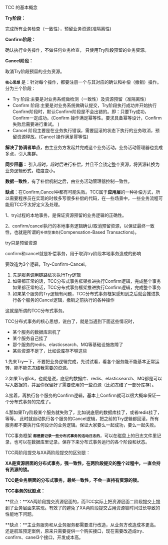 TCC 的基本概念

**Try阶段：**

  完成所有业务检查（一致性），预留业务资源(准隔离性)

**Confirm阶段：**

  确认执行业务操作，不做任何业务检查， 只使用Try阶段预留的业务资源。

**Cancel阶段：**

   取消Try阶段预留的业务资源。



**`核心思想`** 是：针对每个操作，都要注册一个与其对应的确认和补偿（撤销）操作。分为三个阶段：

- Try 阶段:主要是对业务系统做检测（一致性）及资源预留（准隔离性）
- Confirm 阶段:主要是对业务系统做确认提交，Try阶段执行成功并开始执行 Confirm阶段时，默认Confirm阶段是不会出错的。即：只要Try成功，Confirm一定成功。(Confirm 操作满足幂等性。要求具备幂等设计，Confirm 失败后需要进行重试。
  )
- Cancel 阶段主要是在业务执行错误，需要回滚的状态下执行的业务取消，预留资源释放。(Cancel 操作满足幂等性)



**解决了协调者单点**，由主业务方发起并完成这个业务活动。业务活动管理器也变成多点，引入集群。

**同步阻塞：** 引入超时，超时后进行补偿，并且不会锁定整个资源，将资源转换为业务逻辑形式，粒度变小。

**数据一致性**，有了补偿机制之后，由业务活动管理器控制一致性。

**缺点**：在Confirm,Cancel中都有可能失败。TCC属于**应用层**的一种补偿方式，所以需要程序员在实现的时候多写很多补偿的代码，在一些场景中，一些业务流程可能用TCC不太好定义及处理。




  1、try过程的本地事务，是保证资源预留的业务逻辑的正确性。

  2、confirm/cancel执行的本地事务逻辑确认/取消预留资源，以保证最终一致性，也就是所谓的`补偿型事务`(Compensation-Based Transactions)。



try只是预留资源

confirm和cancel就是补偿事务，用于取消try阶段本地事务造成的影响



要改造为3个逻辑，Try-Confirm-Cancel。

1. 先是服务调用链路依次执行Try逻辑
2. 如果都正常的话，TCC分布式事务框架推进执行Confirm逻辑，完成整个事务如果都正常的话，TCC分布式事务框架推进执行Confirm逻辑，完成整个事务
3. 如果某个服务的Try逻辑有问题，TCC分布式事务框架感知到之后就会推进执行各个服务的Cancel逻辑，撤销之前执行的各种操作

这就是所谓的TCC分布式事务。

TCC分布式事务的核心思想，说白了，就是当遇到下面这些情况时，

- 某个服务的数据库宕机了
- 某个服务自己挂了
- 那个服务的redis、elasticsearch、MQ等基础设施故障了
- 某些资源不足了，比如说库存不够这些

1.先来Try一下，不要把业务逻辑完成，先试试看，看各个服务能不能基本正常运转，能不能先冻结我需要的资源。

2.如果Try都ok，也就是说，底层的数据库、redis、elasticsearch、MQ都是可以写入数据的，并且你保留好了需要使用的一些资源（比如冻结了一部分库存）。

3.接着，再执行各个服务的Confirm逻辑，基本上Confirm就可以很大概率保证一个分布式事务的完成了。

4.那如果Try阶段某个服务就失败了，比如说底层的数据库挂了，或者redis挂了，等等。
此时就自动执行各个服务的Cancel逻辑，把之前的Try逻辑都回滚，所有服务都不要执行任何设计的业务逻辑。保证大家要么一起成功，要么一起失败。





TCC事务框架 **`都是要记录一些分布式事务的活动日志的`**，可以在磁盘上的日志文件里记录，也可以在数据库里记录。保存下来分布式事务运行的各个阶段和状态。





TCC两阶段提交与XA两阶段提交的区别是：

  **XA是资源层面的分布式事务，强一致性，在两阶段提交的整个过程中，一直会持有资源的锁。**

  **TCC是业务层面的分布式事务，最终一致性，不会一直持有资源的锁。**



**TCC事务的优缺点：**

   **优点：**XA两阶段提交资源层面的，而TCC实际上把资源层面二阶段提交上提到了业务层面来实现。有效了的避免了XA两阶段提交占用资源锁时间过长导致的性能地下问题。

  **缺点：**主业务服务和从业务服务都需要进行改造，从业务方改造成本更高。还是航班预定案例，原来只需要提供一个购买接口，现在需要改造成try、confirm、canel3个接口，开发成本高。